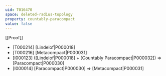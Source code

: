 ```yaml
---
uid: T016470
space: deleted-radius-topology
property: countably-paracompact
value: false
---
```

[[Proof]]

* [T000214] [Lindelof|P000018]
* [T000216] [Metacompact|P000031]
* [I000123] ([Lindelof|P000018] + [Countably Paracompact|P000032]) => [Paracompact|P000030]
* [I000014] [Paracompact|P000030] => [Metacompact|P000031]

